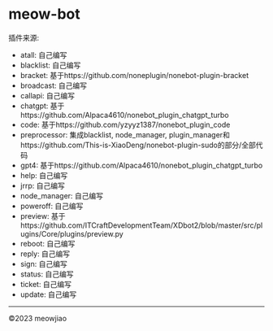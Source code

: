 # meow-bot

插件来源:

- atall: 自己编写
- blacklist: 自己编写
- bracket: 基于https://github.com/noneplugin/nonebot-plugin-bracket
- broadcast: 自己编写
- callapi: 自己编写
- chatgpt: 基于https://github.com/Alpaca4610/nonebot_plugin_chatgpt_turbo
- code: 基于https://github.com/yzyyz1387/nonebot_plugin_code
- preprocessor: 集成blacklist, node_manager, plugin_manager和https://github.com/This-is-XiaoDeng/nonebot-plugin-sudo的部分/全部代码
- gpt4: 基于https://github.com/Alpaca4610/nonebot_plugin_chatgpt_turbo
- help: 自己编写
- jrrp: 自己编写
- node_manager: 自己编写
- poweroff: 自己编写
- preview: 基于https://github.com/ITCraftDevelopmentTeam/XDbot2/blob/master/src/plugins/Core/plugins/preview.py
- reboot: 自己编写
- reply: 自己编写
- sign: 自己编写
- status: 自己编写
- ticket: 自己编写
- update: 自己编写

---

©2023 meowjiao
